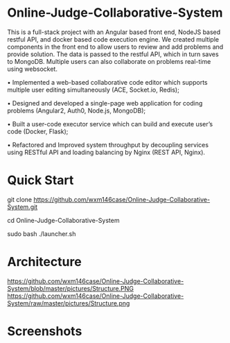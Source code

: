 # Online-Judge-Collaborative-System
This is a full-stack project with an Angular based front end, NodeJS based restful API, and docker based code execution engine. We created multiple components in the front end to allow users to review and add problems and provide solution. The data is passed to the restful API, which in turn saves to MongoDB. Multiple users can also collaborate on problems real-time using websocket.

• Implemented a web-based collaborative code editor which supports multiple user
editing simultaneously (ACE, Socket.io, Redis);

• Designed and developed a single-page web application for coding problems
(Angular2, Auth0, Node.js, MongoDB);

• Built a user-code executor service which can build and execute user’s code
(Docker, Flask);

• Refactored and Improved system throughput by decoupling services using
RESTful API and loading balancing by Nginx (REST API, Nginx).

# Quick Start
git clone https://github.com/wxm146case/Online-Judge-Collaborative-System.git

cd Online-Judge-Collaborative-System

sudo bash ./launcher.sh

# Architecture
https://github.com/wxm146case/Online-Judge-Collaborative-System/blob/master/pictures/Structure.PNG
https://github.com/wxm146case/Online-Judge-Collaborative-System/raw/master/pictures/Structure.png

# Screenshots




